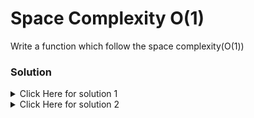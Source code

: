 # Space Complexity O(1)

Write a function which follow the space complexity(O(1))

### Solution

<details>
<summary>Click Here for solution 1</summary>

```
function add(n1, n2) {
    return n1 + n2;
}
```

</details>

<details>
<summary>Click Here for solution 2</summary>

```
function multiply(n1, n2) {
    return n1 * n2;
}
```

</details>
